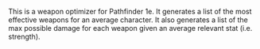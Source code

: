 This is a weapon optimizer for Pathfinder 1e. It generates a list of the most effective weapons for an average character.
It also generates a list of the max possible damage for each weapon given an average relevant stat (i.e. strength).
